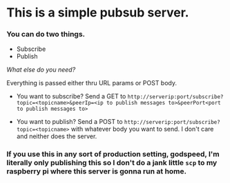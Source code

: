# This is a simple pubsub server.

### You can do two things.

* Subscribe
* Publish

*What else do you need?*

Everything is passed either thru URL params or POST body.

* You want to subscribe? Send a GET to `http://serverip:port/subscribe?topic=<topicname>&peerIp=<ip to publish messages to>&peerPort<port to publish messages to>`

* You want to publish? Send a POST to `http://serverip:port/subscribe?topic=<topicname>` with whatever body you want to send. I don't care and neither does the server.

### If you use this in any sort of production setting, godspeed, I'm literally only publishing this so I don't do a jank little `scp` to my raspberry pi where this server is gonna run at home.